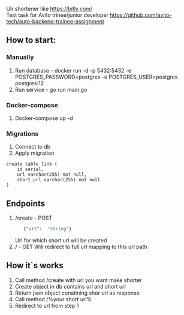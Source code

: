 Ulr shortener like https://bitly.com/ \
Test task for Avito trinee/junior developer https://github.com/avito-tech/auto-backend-trainee-assignment

## How to start:

### Manually
1. Run database - docker run -d -p 5432:5432 -e POSTGRES_PASSWORD=postgres -e POSTGRES_USER=postgres postgres:12
2. Run service - go run main.go

### Docker-compose
1. Docker-compose up -d

### Migrations
1. Connect to db
2. Apply migration

```
create table link (
    id serial,
    url varchar(255) not null,
    short_url varchar(255) not null
)
```

## Endpoints
1. /create - POST
    ```json
       {"url":  "string"}
    ```
    Url for which short url will be created
2. / - GET Will redirect to full url mapping to this url path

## How it`s works
1. Call method /create with url you want make shorter
2. Create object in db contains url and short url
3. Return json object conatining shor url as response
4. Call method /%your short url%
5. Redirect to url from step 1